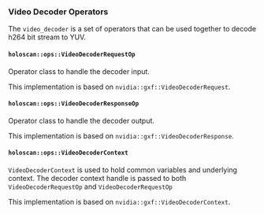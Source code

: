 ### Video Decoder Operators

The `video_decoder` is a set of operators that can be used together to decode h264 bit stream to YUV.

#### `holoscan::ops::VideoDecoderRequestOp`

Operator class to handle the decoder input.

This implementation is based on `nvidia::gxf::VideoDecoderRequest`.

#### `holoscan::ops::VideoDecoderResponseOp`

Operator class to handle the decoder output.

This implementation is based on `nvidia::gxf::VideoDecoderResponse`.

#### `holoscan::ops::VideoDecoderContext`

`VideoDecoderContext` is used to hold common variables and underlying context. The decoder context handle is passed to both `VideoDecoderRequestOp` and `VideoDecoderRequestOp`

This implementation is based on `nvidia::gxf::VideoDecoderContext`.
